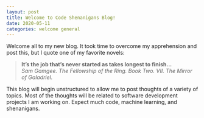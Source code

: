 ```yaml
---
layout: post
title: Welcome to Code Shenanigans Blog!
date: 2020-05-11
categories: welcome general
---
```


Welcome all to my new blog. It took time to overcome my apprehension and post this, but I quote one of my favorite novels:  
> **It’s the job that’s never started as takes longest to finish...**  
>  _Sam Gamgee. The Fellowship of the Ring. Book Two. VII. The Mirror of Galadriel._  

This blog will begin unstructured to allow me to post thoughts of a variety of topics. Most of the thoughts will be related to software development projects I am working on. Expect much code, machine learning, and shenanigans.
